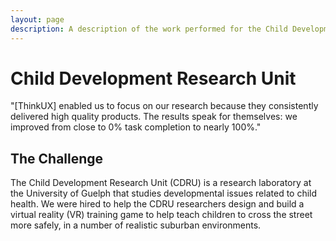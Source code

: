 ```yaml
---
layout: page
description: A description of the work performed for the Child Development Research Unit, including user interviews, minimum viable product, prototyping, usability testing.
---
```

<div class="row">
  <div class="col-xs-12 col-md-8 col-md-offset-2">
    <h1 class="case-study">Child Development Research Unit</h1>
  </div>
</div>

<div class="row">
  <div class="col-xs-12 col-md-8 col-md-offset-2">
    <div class="case-study testimonial">
      <p>"[ThinkUX] enabled us to focus on our research because they consistently delivered high quality products. The results speak for themselves: we improved from close to 0% task completion to nearly 100%."</p>
    </div>
  </div>
</div>

<div class="row">
  <div class="col-xs-12 col-md-6 col-md-offset-3">
    <h2 class="case-study">The Challenge</h2>
    <p>The Child Development Research Unit (CDRU) is a research laboratory at the University of Guelph that studies developmental issues related to child health. We were hired to help the CDRU researchers design and build a virtual reality (VR) training game to help teach children to cross the street more safely, in a number of realistic suburban environments.</p>
  </div>
</div>
